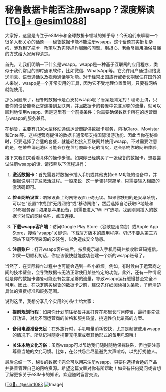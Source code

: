 # 秘鲁数据卡能否注册wsapp？深度解读[[TG💪+ @esim1088](https://t.me/s/esim1088)]

大家好，这里是专注于eSIM卡和全球数据卡领域的知乎号！今天咱们来聊聊一个很多人都关心的话题——秘鲁数据卡能不能注册wsapp。这个话题其实挺复杂的，涉及到了技术、政策以及实际操作层面的问题。别担心，我会尽量用通俗易懂的方式给大家解释清楚。

首先，让我们明确一下什么是wsapp。wsapp是一种基于互联网的应用程序，类似于我们常见的即时通讯软件，比如微信、WhatsApp等。它允许用户通过网络发送消息、语音通话以及视频通话等功能。对于经常出国旅行或者长期居住在国外的人来说，wsapp是一个非常实用的工具，因为它不受地理位置限制，只要有网络就能使用。

那么问题来了，秘鲁的数据卡是否支持wsapp呢？答案是肯定的！理论上讲，只要你的设备能够正常连接到互联网，并且数据卡的套餐中包含足够的流量，就可以顺利地使用wsapp。但是这里有一个前提条件：你需要确保数据卡所在的运营商与wsapp的服务兼容。

在秘鲁，主要有几家大型移动通信运营商提供数据卡服务，包括Claro、Movistar和Entel等。这些运营商提供的数据卡通常都支持国际漫游功能，因此当你在秘鲁时，只要选择了合适的套餐，就能轻松接入互联网并使用wsapp。不过需要注意的是，在某些偏远地区可能会存在信号覆盖不足的情况，这会影响你的网络体验。

接下来我们来看看具体的操作步骤。如果你已经购买了一张秘鲁的数据卡，想要尝试注册wsapp的话，请按照以下流程进行：

1. **激活数据卡**：首先需要将数据卡插入手机或其他支持eSIM功能的设备中，并根据说明书完成激活过程。一般来说，这一步骤非常简单，只需要输入相应的激活码即可。
   
2. **检查网络设置**：确保设备上的网络设置正确无误。如果你使用的是安卓系统，可以在“设置”中找到“无线网络”或“移动网络”，然后选择自动获取IP地址和DNS服务器；如果是苹果设备，则需要进入“Wi-Fi”选项，找到刚刚插入的数据卡对应的网络名称，点击连接。

3. **下载wsapp客户端**：访问Google Play Store（谷歌应用商店）或Apple App Store，搜索“wsapp”关键词，下载官方版本的应用程序。切记不要从第三方网站下载不明来源的安装包，以免造成安全隐患。

4. **注册账户**：打开wsapp客户端后，按照提示输入手机号码并接收验证码短信。如果一切顺利的话，你应该很快就能成功创建一个新的wsapp账号了。

当然了，在实际操作过程中也可能会遇到一些小麻烦。例如，有时候由于运营商之间的技术壁垒，会导致数据卡无法正常使用某些特定的功能。此外，还有一种情况就是你的数据卡套餐可能没有包含足够的流量，导致wsapp运行缓慢甚至完全不可用。因此，在决定购买秘鲁的数据卡之前，建议先仔细阅读相关条款，了解清楚具体的资费标准和服务范围。

说到这里，我想分享几个实用的小贴士给大家：

- **提前规划行程**：如果你计划前往秘鲁并且打算在那里长时间停留，最好事先做好功课，对比不同运营商的价格和服务质量，挑选性价比最高的方案。
  
- **备用电源准备充足**：在外旅行时，手机电量消耗较快，尤其是频繁使用wsapp的情况下。所以记得随身携带充电宝或者其他形式的备用电源哦！

- **关注本地文化习俗**：虽然wsapp可以帮助我们随时随地保持联系，但也要注意尊重当地的文化习惯。比如，在公共场合尽量避免大声喧哗，以免打扰他人。

最后总结一下，秘鲁的数据卡完全可以用来注册wsapp，只要你选择合适的产品并妥善管理自己的网络资源。希望这篇文章对你有所帮助！如果有任何疑问或者想了解更多关于eSIM卡的知识，欢迎随时留言交流。

[[TG💪+ @esim1088](https://t.me/s/esim1088) ![Image](https://i.postimg.cc/4NQfJmqS/Snipaste-2025-05-13-00-14-12.png)]
